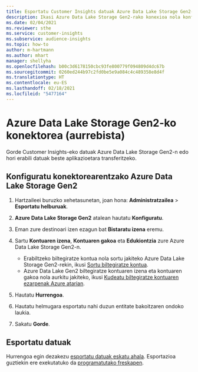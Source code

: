```yaml
---
title: Esportatu Customer Insights datuak Azure Data Lake Storage Gen2-ra
description: Ikasi Azure Data Lake Storage Gen2-rako konexioa nola konfiguratu.
ms.date: 02/04/2021
ms.reviewer: sthe
ms.service: customer-insights
ms.subservice: audience-insights
ms.topic: how-to
author: m-hartmann
ms.author: mhart
manager: shellyha
ms.openlocfilehash: b00c3d6178150cbc93fe800779f094809d4dc67b
ms.sourcegitcommit: 0260ed244b97c2fd0be5e9a084c4c489358e8d4f
ms.translationtype: HT
ms.contentlocale: eu-ES
ms.lasthandoff: 02/18/2021
ms.locfileid: "5477164"
---
```

# <a name="connector-for-azure-data-lake-storage-gen2-preview"></a>Azure Data Lake Storage Gen2-ko konektorea (aurrebista)

Gorde Customer Insights-eko datuak Azure Data Lake Storage Gen2-n edo hori erabili datuak beste aplikazioetara transferitzeko.

## <a name="configure-the-connector-for-azure-data-lake-storage-gen2"></a>Konfiguratu konektorearentzako Azure Data Lake Storage Gen2

1. Hartzaileei buruzko xehetasunetan, joan hona: **Administratzailea** > **Esportatu helburuak**.

1. **Azure Data Lake Storage Gen2** atalean hautatu **Konfiguratu**.

1. Eman zure destinoari izen ezagun bat **Bistaratu izena** eremu.

1. Sartu **Kontuaren izena**, **Kontuaren gakoa** eta **Edukiontzia** zure Azure Data Lake Storage Gen2-n.
    - Erabiltzeko biltegiratze kontua nola sortu jakiteko Azure Data Lake Storage Gen2-rekin, ikusi [Sortu biltegiratze kontua](https://docs.microsoft.com/azure/storage/blobs/create-data-lake-storage-account). 
    - Azure Data Lake Gen2 biltegiratze kontuaren izena eta kontuaren gakoa nola aurkitu jakiteko, ikusi [Kudeatu biltegiratze kontuaren ezarpenak Azure atarian](https://docs.microsoft.com/azure/storage/common/storage-account-manage).

1. Hautatu **Hurrengoa**.

1. Hautatu helmugara esportatu nahi duzun entitate bakoitzaren ondoko laukia.

1. Sakatu **Gorde**.

## <a name="export-the-data"></a>Esportatu datuak

Hurrengoa egin dezakezu [esportatu datuak eskatu ahala](export-destinations.md#export-data-on-demand). Esportazioa guztiekin ere exekutatuko da [programatutako freskapen](system.md#schedule-tab).
